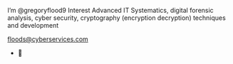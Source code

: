 I’m @gregoryflood9
Interest Advanced IT Systematics, digital forensic analysis, cyber security, cryptography (encryption decryption) techniques and development

 

floods@cyberservices.com


- 💞️ 
<!---
gregoryflood9/gregoryflood9 is a ✨ special ✨ repository because its `README.md` (this file) appears on your GitHub profile.
You can click the Preview link to take a look at your changes.
--->
